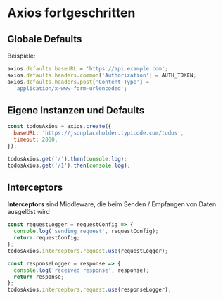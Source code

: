# Axios fortgeschritten

## Globale Defaults

Beispiele:

```js
axios.defaults.baseURL = 'https://api.example.com';
axios.defaults.headers.common['Authorization'] = AUTH_TOKEN;
axios.defaults.headers.post['Content-Type'] =
  'application/x-www-form-urlencoded';
```

## Eigene Instanzen und Defaults

```js
const todosAxios = axios.create({
  baseURL: 'https://jsonplaceholder.typicode.com/todos',
  timeout: 2000,
});

todosAxios.get('/').then(console.log);
todosAxios.get('/1').then(console.log);
```

## Interceptors

**Interceptors** sind Middleware, die beim Senden / Empfangen von Daten ausgelöst wird

```js
const requestLogger = requestConfig => {
  console.log('sending request', requestConfig);
  return requestConfig;
};
todosAxios.interceptors.request.use(requestLogger);
```

```js
const responseLogger = response => {
  console.log('received response', response);
  return response;
};
todosAxios.interceptors.request.use(responseLogger);
```
